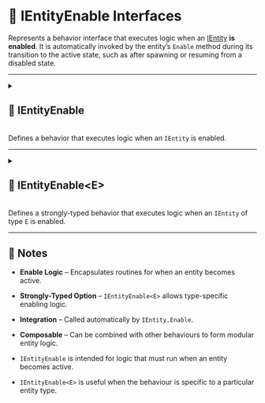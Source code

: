 # 🧩️ IEntityEnable Interfaces

Represents a behavior interface that executes logic when an [IEntity](../Entities/IEntity.md) **is enabled**. It is automatically invoked by the entity’s `Enable` method during its transition to the active state, such as after spawning or resuming from a disabled state.

---

<details>
  <summary>
    <h2 id="entity-enable"> 🧩 IEntityEnable</h2>
    <br>Defines a behavior that executes logic when an <code>IEntity</code> is enabled.
  </summary>

<br>

```csharp
public interface IEntityEnable : IEntityBehaviour
```

- **Inheritance:** implements [IEntityBehaviour](IEntityBehaviour.md)

---

### 🏹 Methods

#### `Enable(IEntity)`

```csharp
public void Enable(IEntity entity);
```

- **Description:** Called when the entity is enabled.
- **Parameter:** `entity` – The entity being enabled.
- **Remarks:** This method is automatically called by `IEntity.Enable` when the entity transitions into its active state.

---

### 🗂 Example of Usage

Enable a `Renderer` component

```csharp
public class EnableRendererBehaviour : IEntityEnable
{
    public void Enable(IEntity entity)
    {
        var renderer = entity.GetValue<Renderer>("Renderer");
        renderer.enabled = true;
    }
}
```

> Note: `GetValue<T>` assumes the entity has a `Renderer` component already set.

</details>

---

<details>
  <summary>
    <h2 id="entity-enable-t"> 🧩 IEntityEnable&lt;E&gt;</h2>
    <br>Defines a strongly-typed behavior that executes logic when an <code>IEntity</code> of type <code>E</code> is enabled.
  </summary>

<br>

```csharp
public interface IEntityEnable<in E> : IEntityEnable where E : IEntity
```

- **Description:** Provides a strongly-typed version of `IEntityEnable` for handling enable logic for a specific `IEntity` type.
- **Type Parameter:** `E` – The concrete entity type this behavior is associated with.
- **Inherits:** [IEntityEnable](#entity-enable)
- **Remarks:** Automatically invoked by `IEntity.Enable` when the behavior is registered on an entity of type `E`.

---

## 🏹 Methods

#### `Enable(E)`

```csharp
public void Enable(E entity);
```

- **Description:** Called when the typed entity is enabled.
- **Parameter:** `entity` – The entity instance of type `E`.
- **Remarks:** Implements the base `IEntityEnable.Enable(IEntity)` explicitly by casting the `IEntity` to type `E`.

---

### 🗂 Example of Usage

Enable a `Renderer` for a unit entity

```csharp
public class UnitEntity : Entity
{
}
```

```csharp
public class EnableRendererBehaviour : IEntityEnable<UnitEntity>
{
    public void Enable(UnitEntity entity)
    {
        var renderer = entity.GetValue<Renderer>("Renderer");
        renderer.enabled = true;
    }
}
```

> Note: Uses the strongly-typed `UnitEntity`, so no casting from `IEntity` is required.

</details>

---

## 📝 Notes

- **Enable Logic** – Encapsulates routines for when an entity becomes active.
- **Strongly-Typed Option** – `IEntityEnable<E>` allows type-specific enabling logic.
- **Integration** – Called automatically by `IEntity.Enable`.
- **Composable** – Can be combined with other behaviours to form modular entity logic.

- `IEntityEnable` is intended for logic that must run when an entity becomes active.
- `IEntityEnable<E>` is useful when the behaviour is specific to a particular entity type.